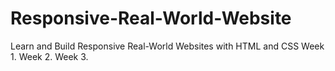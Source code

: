# Responsive-Real-World-Website
Learn and Build Responsive Real-World Websites with HTML and CSS
Week 1.
Week 2.
Week 3.
